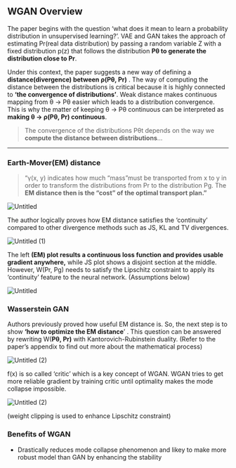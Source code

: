 ## WGAN Overview
The paper begins with the question ‘what does it mean to learn a probability distribution in unsupervised learning?’. VAE and GAN takes the approach of estimating Pr(real data distribution) by passing a random variable Z with a fixed distribution p(z) that follows the distribution **Pθ  to generate the distribution close to Pr**. 

Under this context, the paper suggests a new way of defining a **distance(divergence) between ρ(Pθ, Pr)** . The way of computing the distance between the distributions is critical because it is highly connected to **‘the convergence of distributions’**. Weak distance makes continuous mapping from θ → Pθ easier which leads to a distribution convergence. This is why the matter of keeping θ → Pθ continuous can be interpreted as **making  θ → ρ(Pθ, Pr) continuous**.

> The convergence of the distributions Pθt depends on the way we **compute the distance between distributions**…
> 

---

### Earth-Mover(EM) distance

> “γ(x, y) indicates how much “mass”must be transported from x to y in order to transform the distributions from Pr to the distribution Pg. The **EM distance then is the “cost” of the optimal transport plan.”**
> 

![Untitled](https://user-images.githubusercontent.com/86555104/217251226-f05693dd-54f9-4422-9d6e-919bbbff1c03.png)

The author logically proves how EM distance satisfies the ‘continuity’ compared to other divergence methods such as JS, KL and TV divergences.

![Untitled (1)](https://user-images.githubusercontent.com/86555104/217251243-5efe2175-3d63-492a-aed5-1cef841b3cbe.png)

The left **(EM) plot results a continuous loss function and provides usable gradient anywhere,** while JS plot shows a disjoint section at the middle. However,  W(Pr, Pg) needs to satisfy the Lipschitz constraint to apply its ‘continuity’ feature to the neural network. (Assumptions below)  

![Untitled](https://s3-us-west-2.amazonaws.com/secure.notion-static.com/c60ff630-00ac-464b-9477-95285263d635/Untitled.png)

### Wasserstein GAN

Authors previously proved how useful EM distance is. So, the next step is to show **‘how to optimize the EM distance**’ . This question can be answered by rewriting W(**Pθ, Pr)** with Kantorovich-Rubinstein duality. (Refer to the paper’s appendix to find out more about the mathematical process)

![Untitled (2)](https://user-images.githubusercontent.com/86555104/217251286-524cfd1a-1169-4a5e-a7c2-14d19935e30a.png)

f(x) is so called ‘critic’ which is a key concept of WGAN. WGAN  tries to get more reliable gradient by training critic until optimality makes the mode collapse impossible.

![Untitled (2)](https://user-images.githubusercontent.com/86555104/217251310-740bfe7a-01e8-4d9f-98be-742cd6b2bf97.png)

(weight clipping is used to enhance Lipschitz constraint)

### Benefits of WGAN

- Drastically reduces mode collapse phenomenon and likey to make more robust model than GAN by enhancing the stability
